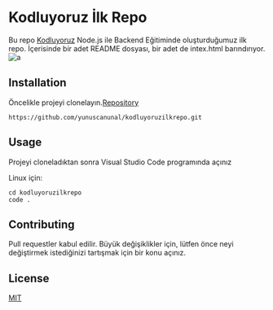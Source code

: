 # Kodluyoruz İlk Repo

Bu repo [Kodluyoruz](https://www.kodluyoruz.org) Node.js ile Backend Eğitiminde oluşturduğumuz ilk repo. İçerisinde bir adet README dosyası, bir adet de intex.html barındırıyor.
![a](file:///Users/yunuscanunal/Desktop/Eğitimler/Patika.dev/Node.js_ile_Backend/GIT_Nedir/Ödev-1/kodluyoruzilkrepo/Figures/github_repo_ss)

## Installation

Öncelikle projeyi clonelayın.[Repository](https://github.com/yunuscanunal/kodluyoruzilkrepo.git)

`https://github.com/yunuscanunal/kodluyoruzilkrepo.git`

## Usage

Projeyi cloneladıktan sonra Visual Studio Code programında açınız

Linux için:
```
cd kodluyoruzilkrepo
code .
```
## Contributing

Pull requestler kabul edilir. Büyük değişiklikler için, lütfen önce neyi değiştirmek istediğinizi tartışmak için bir konu açınız.

## License

[MIT](https://choosealicense.com/licenses/mit/)

